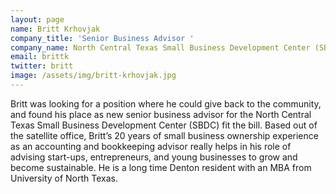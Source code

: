 ```yaml
---
layout: page
name: Britt Krhovjak
company_title: 'Senior Business Advisor '
company_name: North Central Texas Small Business Development Center (SBDC)
email: brittk
twitter: britt
image: /assets/img/britt-krhovjak.jpg
---
```

Britt was looking for a position where he could give back to the community, and found his place as new senior business advisor for the North Central Texas Small Business Development Center (SBDC) fit the bill. Based out of the satellite office, Britt’s 20 years of small business ownership experience as an accounting and bookkeeping advisor really helps in his role of advising start-ups, entrepreneurs, and young businesses to grow and become sustainable. He is a long time Denton resident with an MBA from University of North Texas.

